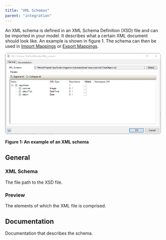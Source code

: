 ```yaml
---
title: "XML Schemas"
parent: "integration"
---
```



An XML schema is defined in an XML Schema Definition (XSD) file and can be imported in your model. It describes what a certain XML document should look like. An example is shown in figure 1\. The schema can then be used in [Import Mappings](import-mappings) or [Export Mappings](export-mappings).

![Figure 1](attachments/16713706/18582294.png)

**Figure 1: An example of an XML schema**

## General

### XML Schema

The file path to the XSD file.

### Preview

The elements of which the XML file is comprised.

## Documentation

Documentation that describes the schema.
